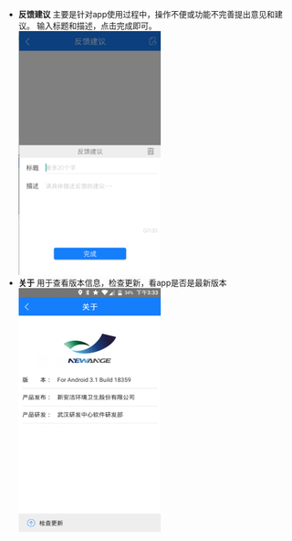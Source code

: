 * **反馈建议**
主要是针对app使用过程中，操作不便或功能不完善提出意见和建议。
输入标题和描述，点击完成即可。
![](images/005-1.png)
* **关于**
用于查看版本信息，检查更新，看app是否是最新版本
![](images/006-1.png)